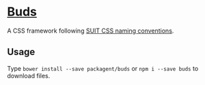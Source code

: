 # [Buds](https://oss.ourai.ws/buds/)

A CSS framework following [SUIT CSS naming conventions](https://github.com/suitcss/suit/blob/master/doc/naming-conventions.md).

## Usage

Type `bower install --save packagent/buds` or `npm i --save buds` to download files.
